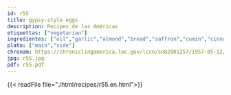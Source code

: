 ```yaml
---
id: r55
title: gypsy-style eggs
description: Recipes de las Américas
etiquettas: ["vegetarian"]
ingredientes: ["oil","garlic","almond","bread","saffron","cumin","cinnamon","water","salt","egg"]
plato: ["main","side"]
chronam: https://chroniclingamerica.loc.gov/lccn/sn82001257/1957-05-12/ed-1/seq-5/
jpg: r55.jpg
pdf: r55.pdf
---
```


{{< readFile file="./html/recipes/r55.en.html">}}